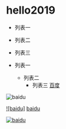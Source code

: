 # hello2019


* 列表一
* 列表二
* 列表三

* 列表一
    * 列表二
        * 列表三
[百度](http://baidu.com)

![baidu](http://gitee.com/panfront/hello2019/raw/master/bd_logo1.png "百度logo")  

[![baidu]](http://www.baidu.com)
[baidu](http://gitee.com/panfront/hello2019/raw/master/bd_logo1.png "百度logo")

[![baidu](http://gitee.com/panfront/hello2019/raw/master/bd_logo1.png "百度logo")](http://baidu.com)


